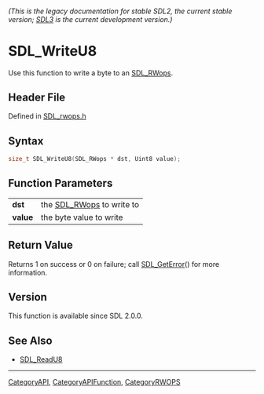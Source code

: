 ###### (This is the legacy documentation for stable SDL2, the current stable version; [SDL3](https://wiki.libsdl.org/SDL3/) is the current development version.)
# SDL_WriteU8

Use this function to write a byte to an [SDL_RWops](SDL_RWops).

## Header File

Defined in [SDL_rwops.h](https://github.com/libsdl-org/SDL/blob/SDL2/include/SDL_rwops.h)

## Syntax

```c
size_t SDL_WriteU8(SDL_RWops * dst, Uint8 value);

```

## Function Parameters

|               |                                        |
| ------------- | -------------------------------------- |
| **dst**       | the [SDL_RWops](SDL_RWops) to write to |
| **value**     | the byte value to write                |

## Return Value

Returns 1 on success or 0 on failure; call [SDL_GetError](SDL_GetError)()
for more information.

## Version

This function is available since SDL 2.0.0.

## See Also

- [SDL_ReadU8](SDL_ReadU8)

----
[CategoryAPI](CategoryAPI), [CategoryAPIFunction](CategoryAPIFunction), [CategoryRWOPS](CategoryRWOPS)

